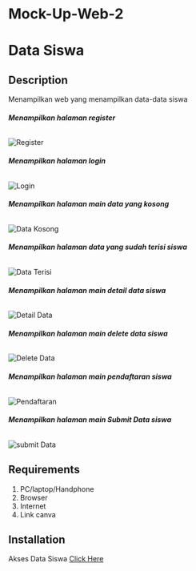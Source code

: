 # Mock-Up-Web-2
# Data Siswa

## Description
Menampilkan web yang menampilkan data-data siswa

###### _**Menampilkan halaman register**_
![Register](register.jpg)

###### _**Menampilkan halaman login**_
![Login](login.jpg)

###### _**Menampilkan halaman main data yang kosong**_
![Data Kosong](dataKosong.jpg)

###### _**Menampilkan halaman data yang sudah terisi siswa**_
![Data Terisi](dataTerisi.jpg)

###### _**Menampilkan halaman main detail data siswa**_
![Detail Data](detailData.jpg)

###### _**Menampilkan halaman main delete data siswa**_
![Delete Data](deleteData.jpg)

###### _**Menampilkan halaman main pendaftaran siswa**_
![Pendaftaran](pendaftaran.jpg)


###### _**Menampilkan halaman main Submit Data siswa**_
![submit Data](submit.jpg)

## Requirements
1. PC/laptop/Handphone
2. Browser
3. Internet
4. Link canva

## Installation
Akses Data Siswa
[Click Here](https://www.canva.com/design/DAGtZQsfOnc/ifjMnkrMKGvpN9SmN0z9Ig/edit?utm_content=DAGtZQsfOnc&utm_campaign=designshare&utm_medium=link2&utm_source=sharebutton)
